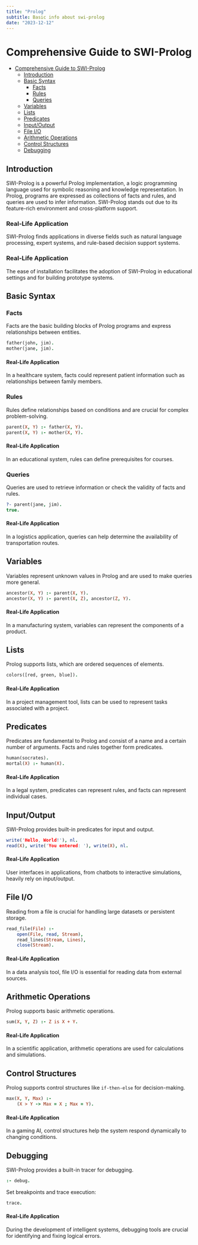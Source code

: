 ```yaml
---
title: "Prolog"
subtitle: Basic info about swi-prolog 
date: "2023-12-12"
---
```


# Comprehensive Guide to SWI-Prolog
- [Comprehensive Guide to SWI-Prolog](#comprehensive-guide-to-swi-prolog)
  - [Introduction](#introduction)
  - [Basic Syntax](#basic-syntax)
    - [Facts](#facts)
    - [Rules](#rules)
    - [Queries](#queries)
  - [Variables](#variables)
  - [Lists](#lists)
  - [Predicates](#predicates)
  - [Input/Output](#inputoutput)
  - [File I/O](#file-io)
  - [Arithmetic Operations](#arithmetic-operations)
  - [Control Structures](#control-structures)
  - [Debugging](#debugging)
    
## Introduction

SWI-Prolog is a powerful Prolog implementation, a logic programming language used for symbolic reasoning and knowledge representation. In Prolog, programs are expressed as collections of facts and rules, and queries are used to infer information. SWI-Prolog stands out due to its feature-rich environment and cross-platform support.

### Real-Life Application

SWI-Prolog finds applications in diverse fields such as natural language processing, expert systems, and rule-based decision support systems.

### Real-Life Application

The ease of installation facilitates the adoption of SWI-Prolog in educational settings and for building prototype systems.

## Basic Syntax

### Facts

Facts are the basic building blocks of Prolog programs and express relationships between entities.

```prolog
father(john, jim).
mother(jane, jim).
```

#### Real-Life Application

In a healthcare system, facts could represent patient information such as relationships between family members.

### Rules

Rules define relationships based on conditions and are crucial for complex problem-solving.

```prolog
parent(X, Y) :- father(X, Y).
parent(X, Y) :- mother(X, Y).
```

#### Real-Life Application

In an educational system, rules can define prerequisites for courses.

### Queries

Queries are used to retrieve information or check the validity of facts and rules.

```prolog
?- parent(jane, jim).
true.
```

#### Real-Life Application

In a logistics application, queries can help determine the availability of transportation routes.

## Variables

Variables represent unknown values in Prolog and are used to make queries more general.

```prolog
ancestor(X, Y) :- parent(X, Y).
ancestor(X, Y) :- parent(X, Z), ancestor(Z, Y).
```

#### Real-Life Application

In a manufacturing system, variables can represent the components of a product.

## Lists

Prolog supports lists, which are ordered sequences of elements.

```prolog
colors([red, green, blue]).
```

#### Real-Life Application

In a project management tool, lists can be used to represent tasks associated with a project.

## Predicates

Predicates are fundamental to Prolog and consist of a name and a certain number of arguments. Facts and rules together form predicates.

```prolog
human(socrates).
mortal(X) :- human(X).
```

#### Real-Life Application

In a legal system, predicates can represent rules, and facts can represent individual cases.

## Input/Output

SWI-Prolog provides built-in predicates for input and output.

```prolog
write('Hello, World!'), nl.
read(X), write('You entered: '), write(X), nl.
```

#### Real-Life Application

User interfaces in applications, from chatbots to interactive simulations, heavily rely on input/output.

## File I/O

Reading from a file is crucial for handling large datasets or persistent storage.

```prolog
read_file(File) :-
    open(File, read, Stream),
    read_lines(Stream, Lines),
    close(Stream).
```

#### Real-Life Application

In a data analysis tool, file I/O is essential for reading data from external sources.

## Arithmetic Operations

Prolog supports basic arithmetic operations.

```prolog
sum(X, Y, Z) :- Z is X + Y.
```

#### Real-Life Application

In a scientific application, arithmetic operations are used for calculations and simulations.

## Control Structures

Prolog supports control structures like `if-then-else` for decision-making.

```prolog
max(X, Y, Max) :-
    (X > Y -> Max = X ; Max = Y).
```

#### Real-Life Application

In a gaming AI, control structures help the system respond dynamically to changing conditions.

## Debugging

SWI-Prolog provides a built-in tracer for debugging.

```prolog
:- debug.
```

Set breakpoints and trace execution:

```prolog
trace.
```

#### Real-Life Application

During the development of intelligent systems, debugging tools are crucial for identifying and fixing logical errors.

